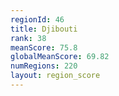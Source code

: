 ```yaml
---
regionId: 46
title: Djibouti
rank: 38
meanScore: 75.8
globalMeanScore: 69.82
numRegions: 220
layout: region_score
---
```

